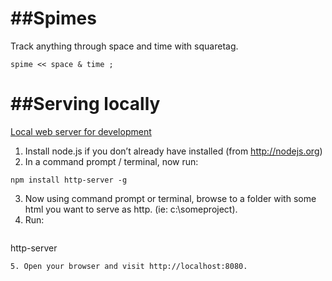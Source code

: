 ##Spimes
========
Track anything through space and time with squaretag.
  ```
  spime << space & time ; 
  ```

##Serving locally
=========
[Local web server for development](http://chrisbitting.com/2014/06/16/local-web-server-for-testing-development-using-node-js-and-http-server/)
1. Install node.js if you don’t already have installed (from http://nodejs.org)
2. In a command prompt / terminal, now run: 
  ```
  npm install http-server -g
  ```
3. Now using command prompt or terminal, browse to a folder with some html you want to serve as http. (ie: c:\someproject\).
4. Run:
   ```
  http-server
  ```
5. Open your browser and visit http://localhost:8080.
